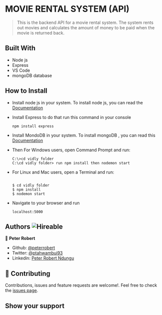 # MOVIE RENTAL SYSTEM (API)
> This is the backend API for a movie rental system. The system rents out movies and calculates the amount of money to be paid when the movie is returned back.


## Built With

- Node js
- Express
- VS Code
- mongoDB database

## How to Install

- Install node js in your system. To install node js, you can read the [Documentation](https://nodejs.org/en/download/)
- Install Express to do that run this command in your console
    ``` 
    npm install express

    ``` 
- Install MondoDB in your system. To install mongoDB , you can read this [Documentation](https://docs.mongodb.com/manual/installation/)
      
- Then For Windows users, open Command Prompt and run:
    ```console
    C:\>cd vidly folder
    C:\cd vidly folder> run npm install then nodemon start
    ```

- For Linux and Mac users, open a Terminal and run:
    ```console
    
    $ cd vidly folder
    $ npm install
    $ nodemon start

    ``` 
- Navigate to your browser and run
 
   ```
   localhost:5000

   ```



## Authors  ![Hireable](https://img.shields.io/badge/HIREABLE-YES-yellowgreen&?style=for-the-badge)

👤 **Peter Robert**

- Github: [@peterrobert](https://github.com/peterrobert)
- Twitter: [@ptahwambui93](https://twitter.com/Ptahwambui93)
- Linkedin: [Peter Robert Ndungu](https://www.linkedin.com/in/peter-rob-ndungu/)


## 🤝 Contributing

Contributions, issues and feature requests are welcome!. Feel free to check the [issues page](issues/).

## Show your support
